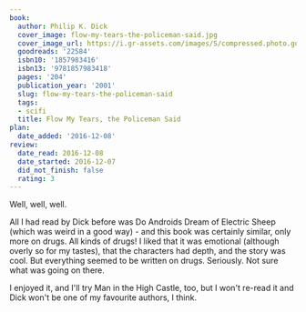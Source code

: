 ```yaml
---
book:
  author: Philip K. Dick
  cover_image: flow-my-tears-the-policeman-said.jpg
  cover_image_url: https://i.gr-assets.com/images/S/compressed.photo.goodreads.com/books/1398026028l/22584._SX98_.jpg
  goodreads: '22584'
  isbn10: '1857983416'
  isbn13: '9781857983418'
  pages: '204'
  publication_year: '2001'
  slug: flow-my-tears-the-policeman-said
  tags:
  - scifi
  title: Flow My Tears, the Policeman Said
plan:
  date_added: '2016-12-08'
review:
  date_read: 2016-12-08
  date_started: 2016-12-07
  did_not_finish: false
  rating: 3
---
```


Well, well, well.

All I had read by Dick before was Do Androids Dream of Electric Sheep (which was weird in a good way) - and this book was certainly similar, only more on drugs. All kinds of drugs! I liked that it was emotional (although overly so for my tastes), that the characters had depth, and the story was cool. But everything seemed to be written on drugs. Seriously. Not sure what was going on there.

I enjoyed it, and I'll try Man in the High Castle, too, but I won't re-read it and Dick won't be one of my favourite authors, I think.
